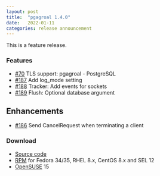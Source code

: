 ```yaml
---
layout: post
title:  "pgagroal 1.4.0"
date:   2022-01-11
categories: release announcement
---
```


This is a feature release.

### Features

* [#70](https://github.com/agroal/pgagroal/issues/70) TLS support: pgagroal - PostgreSQL
* [#187](https://github.com/agroal/pgagroal/issues/187) Add log_mode setting
* [#188](https://github.com/agroal/pgagroal/issues/188) Tracker: Add events for sockets
* [#189](https://github.com/agroal/pgagroal/issues/189) Flush: Optional database argument

## Enhancements

* [#186](https://github.com/agroal/pgagroal/issues/186) Send CancelRequest when terminating a client

### Download

* [Source code](https://github.com/agroal/pgagroal/releases/download/1.4.0/pgagroal-1.4.0.tar.gz)
* [RPM](https://yum.postgresql.org) for Fedora 34/35, RHEL 8.x, CentOS 8.x and SEL 12
* [OpenSUSE](https://software.opensuse.org/download.html?project=server:database:postgresql&package=pgagroal) 15
